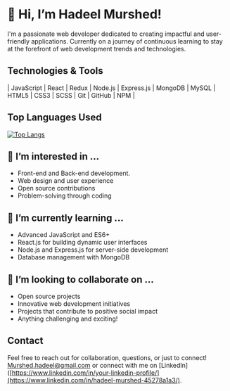# 👋 Hi, I’m Hadeel Murshed!
I'm a passionate web developer dedicated to creating impactful and user-friendly applications. Currently on a journey of continuous learning to stay at the forefront of web development trends and technologies.

## Technologies & Tools

| JavaScript | React | Redux | Node.js | Express.js | MongoDB | MySQL | HTML5 | CSS3 | SCSS | Git | GitHub | NPM |

## Top Languages Used

[![Top Langs](https://github-readme-stats.vercel.app/api/top-langs/?username=Hadeel-Mur&layout=compact)](https://github.com/Hadeel-Mur/github-readme-stats)



## 👀 I’m interested in ...
  

- Front-end and Back-end development.
- Web design and user experience
- Open source contributions
- Problem-solving through coding


## 🌱 I’m currently learning ...
  

- Advanced JavaScript and ES6+
- React.js for building dynamic user interfaces
- Node.js and Express.js for server-side development
- Database management with MongoDB


## 💞️ I’m looking to collaborate on ...
  

- Open source projects
- Innovative web development initiatives
- Projects that contribute to positive social impact
- Anything challenging and exciting!


## Contact

Feel free to reach out for collaboration, questions, or just to connect! [Murshed.hadeel@gmail.com](mailto:Murshed.hadeel@gmail.com) 
or connect with me on [LinkedIn]([https://www.linkedin.com/in/your-linkedin-profile/](https://www.linkedin.com/in/hadeel-murshed-45278a1a3/).


<!---
Hadeel-Mur/Hadeel-Mur is a ✨ special ✨ repository because its `README.md` (this file) appears on your GitHub profile.
You can click the Preview link to take a look at your changes.
--->
